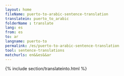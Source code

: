 ```yaml
---
layout: home
fileName: puerto-to-arabic-sentence-translation
translatein: puerto_to_arabic
folderName : translate
lang: es
from: es
to: ar
langname: puerto-to
permalink: /es/puerto-to-arabic-sentence-translation
tool: sentence-translations
matchurls: en&&es&&ar
---
```

{% include section/translateinto.html %}
